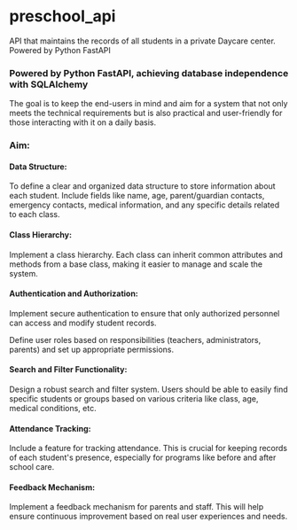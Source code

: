 # preschool_api
 API that maintains the records of all students in a private Daycare center. Powered by Python FastAPI

### Powered by Python FastAPI, achieving database independence with SQLAlchemy

The goal is to keep the end-users in mind and aim for a system that not only meets the technical requirements but is also practical and user-friendly for those interacting with it on a daily basis.

### Aim:

#### Data Structure:

To define a clear and organized data structure to store information about each student. Include fields like name, age, parent/guardian contacts, emergency contacts, medical information, and any specific details related to each class.

#### Class Hierarchy:

Implement a class hierarchy. Each class can inherit common attributes and methods from a base class, making it easier to manage and scale the system.

#### Authentication and Authorization:

Implement secure authentication to ensure that only authorized personnel can access and modify student records.

Define user roles based on responsibilities (teachers, administrators, parents) and set up appropriate permissions.

#### Search and Filter Functionality:

Design a robust search and filter system. Users should be able to easily find specific students or groups based on various criteria like class, age, medical conditions, etc.

#### Attendance Tracking:

Include a feature for tracking attendance. This is crucial for keeping records of each student's presence, especially for programs like before and after school care.

#### Feedback Mechanism:

Implement a feedback mechanism for parents and staff. This will help ensure continuous improvement based on real user experiences and needs.

